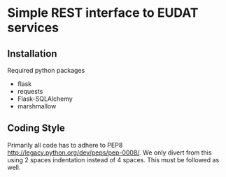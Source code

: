 Simple REST interface to EUDAT services
=======================================

Installation
------------

Required python packages

- flask
- requests
- Flask-SQLAlchemy
- marshmallow


Coding Style
------------
Primarily all code has to adhere to PEP8 http://legacy.python.org/dev/peps/pep-0008/.
We only divert from this using 2 spaces indentation instead of 4 spaces.
This must be followed as well.
